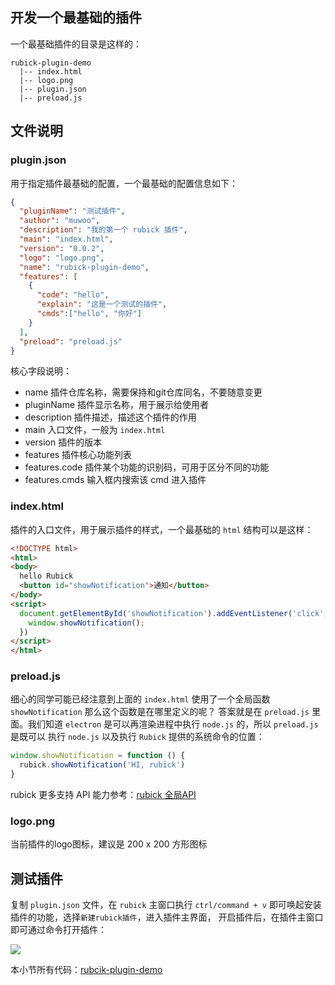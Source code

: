 ## 开发一个最基础的插件
一个最基础插件的目录是这样的：
```
rubick-plugin-demo
  |-- index.html
  |-- logo.png
  |-- plugin.json
  |-- preload.js
```
## 文件说明
### plugin.json
用于指定插件最基础的配置，一个最基础的配置信息如下：
```json
{
  "pluginName": "测试插件",
  "author": "muwoo",
  "description": "我的第一个 rubick 插件",
  "main": "index.html",
  "version": "0.0.2",
  "logo": "logo.png",
  "name": "rubick-plugin-demo",
  "features": [
    {
      "code": "hello",
      "explain": "这是一个测试的插件",
      "cmds":["hello", "你好"]
    }
  ],
  "preload": "preload.js"
}
```
核心字段说明：

* name 插件仓库名称，需要保持和git仓库同名，不要随意变更
* pluginName 插件显示名称，用于展示给使用者
* description 插件描述，描述这个插件的作用
* main 入口文件，一般为 `index.html`
* version 插件的版本
* features 插件核心功能列表
* features.code 插件某个功能的识别码，可用于区分不同的功能
* features.cmds 输入框内搜索该 cmd 进入插件

### index.html
插件的入口文件，用于展示插件的样式，一个最基础的 `html` 结构可以是这样：
```html
<!DOCTYPE html>
<html>
<body>
  hello Rubick
  <button id="showNotification">通知</button>
</body>
<script>
  document.getElementById('showNotification').addEventListener('click', () => {
    window.showNotification();
  })
</script>
</html>
```

### preload.js
细心的同学可能已经注意到上面的 `index.html` 使用了一个全局函数 `showNotification` 那么这个函数是在哪里定义的呢？
答案就是在 `preload.js` 里面。我们知道 `electron` 是可以再渲染进程中执行 `node.js` 的，所以 `preload.js` 是既可以
执行 `node.js` 以及执行 `Rubick` 提供的系统命令的位置：
```js
window.showNotification = function () {
  rubick.showNotification('HI, rubick')
}
```
rubick 更多支持 API 能力参考：[rubick 全局API](https://github.com/clouDr-f2e/rubick/blob/master/static/preload.js#L49)

### logo.png
当前插件的logo图标，建议是 200 x 200 方形图标

## 测试插件
复制 `plugin.json` 文件，在 `rubick` 主窗口执行 `ctrl/command + v` 即可唤起安装插件的功能，选择`新建rubick插件`，进入插件主界面，
开启插件后，在插件主窗口即可通过命令打开插件：

![](/images/5.gif)

本小节所有代码：[rubcik-plugin-demo](https://github.com/clouDr-f2e/rubick-plugin-demo)

